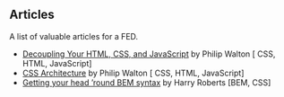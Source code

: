## Articles

A list of valuable articles for a FED.

- [Decoupling Your HTML, CSS, and JavaScript](http://philipwalton.com/articles/decoupling-html-css-and-javascript) by Philip Walton [ CSS, HTML, JavaScript]
- [CSS Architecture](http://engineering.appfolio.com/2012/11/16/css-architecture/) by Philip Walton [ CSS, HTML, JavaScript]
- [Getting your head ’round BEM syntax](http://csswizardry.com/2013/01/mindbemding-getting-your-head-round-bem-syntax/) by Harry Roberts [BEM, CSS]